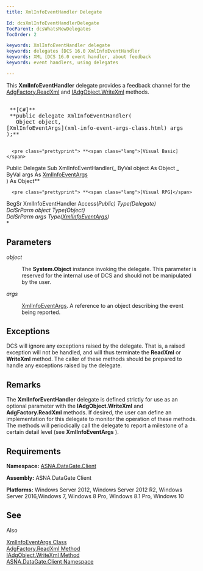 ```yaml
---
title: XmlInfoEventHandler Delegate

Id: dcsXmlInfoEventHandlerDelegate
TocParent: dcsWhatsNewDelegates
TocOrder: 2

keywords: XmlInfoEventHandler delegate
keywords: delegates [DCS 16.0 XmlInfoEventHandler
keywords: XML [DCS 16.0 event handler, about feedback
keywords: event handlers, using delegates

---
```


This **XmlInfoEventHandler** delegate provides a feedback channel for the [ AdgFactory.ReadXml](adg-factory-class-read-xml-method2.html) and [IAdgObject.WriteXml](dcsIAdgObjectClassWriteXmlMethod2.html) methods.
<pre class="prettyprint">        <span class="lang">
 **[C#]**  </span> 
 **public delegate XmlInfoEventHandler(
   Object object,<br />[XmlInfoEventArgs](xml-info-event-args-class.html) args
);** 
      </pre>

      <pre class="prettyprint"> **<span class="lang">[Visual Basic] </span>
 Public Delegate Sub XmlInfoEventHandler(_
   ByVal object As Object _<br />   ByVal   args As [XmlInfoEventArgs](xml-info-event-args-class.html)<br /> ) As Object** 
</pre>

      <pre class="prettyprint"> **<span class="lang">[Visual RPG]</span>
 BegSr XmlInfoEventHandler Access(*Public) Type(Delegate)<br />   DclSrParm object Type(Object)<br />   DclSrParm   args Type([XmlInfoEventArgs](xml-info-event-args-class.html))<br />** </pre>

## Parameters

<dl>
        <dt />
</dl>

*object* 
<dl>
        <dd>

The **System.Object** instance invoking the delegate. This parameter is reserved for the internal use of DCS and should not be manipulated by the user.
</dd>
        <dt />
</dl>

*args* 
<dl>
        <dd>

[XmlInfoEventArgs](xml-info-event-args-class.html). A reference to an object describing the event being reported.
</dd>
</dl>

## Exceptions

DCS will ignore any exceptions raised by the delegate. That is, a raised exception will not be handled, and will thus terminate the **ReadXml** or **WriteXml** method. The caller of these methods should be prepared to handle any exceptions raised by the delegate. 
## Remarks

The **XmlInforEventHandler** delegate is defined strictly for use as an optional parameter with the **IAdgObject.WriteXml** and **AdgFactory.ReadXml** methods. If desired, the user can define an implementation for this delegate to monitor the operation of these methods. The methods will periodically call the delegate to report a milestone of a certain detail level (see **XmlInfoEventArgs** ). 
## Requirements

<span> **Namespace:** [ASNA.DataGate.Client](datagate-client-namespace.html) </span> 

<span> **Assembly:** ASNA DataGate Client</span> 

<span> **Platforms:** Windows Server 2012, Windows Server 2012 R2, Windows Server 2016,Windows 7, Windows 8 Pro, Windows 8.1 Pro, Windows 10</span> 
## See 
Also


[XmlInfoEventArgs Class](xml-info-event-args-class.html)
      <br />
[AdgFactory.ReadXml Method](adg-factory-class-read-xml-method2.html)
      <br />
[IAdgObject.WriteXml Method](dcsIAdgObjectClassWriteXmlMethod2.html)
      <br />
[ASNA.DataGate.Client Namespace](datagate-client-namespace.html)

